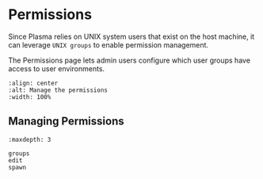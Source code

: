 # Permissions

Since Plasma relies on UNIX system users that exist on the host machine,
it can leverage `UNIX groups` to enable permission management.

The Permissions page lets admin users configure which user groups have access to user environments.

```{image} ../images/permissions/permissions-page.png
:align: center
:alt: Manage the permissions
:width: 100%
```

## Managing Permissions

```{toctree}
:maxdepth: 3

groups
edit
spawn
```
